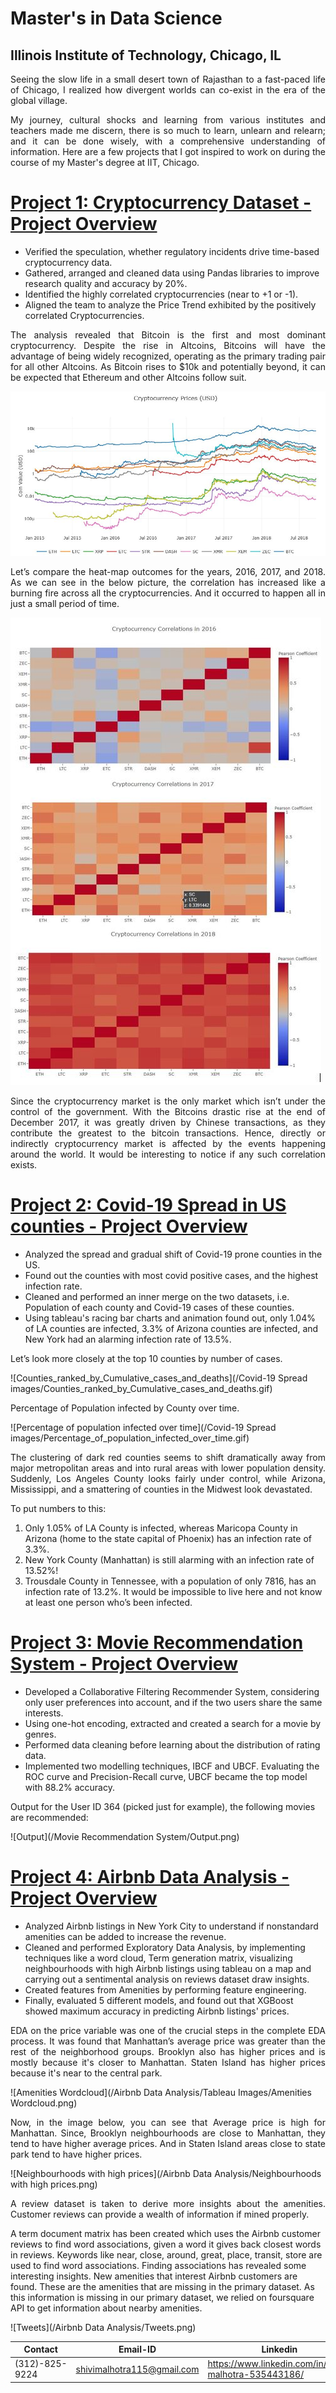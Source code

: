 # Master's in Data Science
## Illinois Institute of Technology, Chicago, IL
<p align="justify">
Seeing the slow life in a small desert town of Rajasthan to a fast-paced life of Chicago, I realized how
divergent worlds can co-exist in the era of the global village.</p><p align="justify">My journey, cultural shocks and learning from
various institutes and teachers made me discern, there is so much to learn, unlearn and relearn; and it can be
done wisely, with a comprehensive understanding of information. Here are a few projects that I got inspired to work on during the course of my Master's degree at IIT, Chicago.</p>

# [Project 1: Cryptocurrency Dataset - Project Overview](https://github.com/Shivi15/crytpcurrency-test_data)
* Verified the speculation, whether regulatory incidents drive time-based cryptocurrency data.
* Gathered, arranged and cleaned data using Pandas libraries to improve research quality and accuracy by 20%.
* Identified the highly correlated cryptocurrencies (near to +1 or -1).
* Aligned the team to analyze the Price Trend exhibited by the positively correlated Cryptocurrencies.

<p align="justify">
The analysis revealed that Bitcoin is the first and most dominant cryptocurrency. Despite the rise in Altcoins,  Bitcoins will have the advantage of being widely recognized, operating as the primary  trading pair for all other Altcoins. As Bitcoin rises to $10k and potentially beyond, it  can be expected that Ethereum and other Altcoins follow suit.
</p>


![CryptocurrencyPrices](/Cryptocurrency/CryptocurrencyPrices.jpeg)
<p align="justify">
Let’s compare the heat-map outcomes for the years, 2016, 2017, and 2018. As we  can see in the below picture, the correlation has increased like a burning fire across  all the cryptocurrencies. And it occurred to happen all in just a small period of time.
</p>

![heatmaps](/Cryptocurrency/heatmaps.jpeg)
<p align="justify">
Since the cryptocurrency market is the only market which isn’t under the control of  the government. With the Bitcoins drastic rise at the end of December 2017, it was  greatly driven by Chinese transactions, as they contribute the greatest to the bitcoin  transactions. Hence, directly or indirectly cryptocurrency market is affected by the  events happening around the world. It would be interesting to notice if any such  correlation exists. 
</p>

# [Project 2: Covid-19 Spread in US counties - Project Overview](https://github.com/Shivi15/Covid-19-Spread-in-US)
* Analyzed the spread and gradual shift of Covid-19 prone counties in the US.
* Found out the counties with most covid positive cases, and the highest infection rate.
* Cleaned and performed an inner merge on the two datasets, i.e. Population of each county and Covid-19 cases of these counties.
* Using tableau's racing bar charts and animation found out, only 1.04% of LA counties are infected, 3.3% of Arizona counties are infected, and New York had an alarming infection rate of 13.5%.

Let’s look more closely at the top 10 counties by number of cases.

![Counties_ranked_by_Cumulative_cases_and_deaths](/Covid-19 Spread images/Counties_ranked_by_Cumulative_cases_and_deaths.gif)
<p align="justify">
Percentage of Population infected by County over time.
</p>
![Percentage of population infected over time](/Covid-19 Spread images/Percentage_of_population_infected_over_time.gif)
<p align="justify">
The clustering of dark red counties seems to shift dramatically away from major metropolitan areas and into rural areas with lower population density. Suddenly, Los Angeles County looks fairly under control, while Arizona, Mississippi, and a smattering of counties in the Midwest look devastated.
</p>
To put numbers to this:

1. Only 1.05% of LA County is infected, whereas Maricopa County in Arizona (home to the state capital of Phoenix) has an infection rate of 3.3%.
2. New York County (Manhattan) is still alarming with an infection rate of 13.52%!
3. Trousdale County in Tennessee, with a population of only 7816, has an infection rate of 13.2%. It would be impossible to live here and not know at least one person who’s been infected.

# [Project 3: Movie Recommendation System - Project Overview](https://github.com/Shivi15/Movie-Rec_System)
* Developed a Collaborative Filtering Recommender System, considering only user preferences into account, and if the two users share the same interests.
* Using one-hot encoding, extracted and created a search for a movie by genres.
* Performed data cleaning before learning about the distribution of rating data.
* Implemented two modelling techniques, IBCF and UBCF. Evaluating the ROC curve and Precision-Recall curve, UBCF became the top model with 88.2% accuracy.

Output for the User ID 364 (picked just for example), the following movies are recommended:

![Output](/Movie Recommendation System/Output.png)

# [Project 4: Airbnb Data Analysis - Project Overview](https://github.com/LohithChowdary/Airbnb-Data-Analysis)
* Analyzed Airbnb listings in New York City to understand if nonstandard amenities can be added to increase the revenue.
* Cleaned and performed Exploratory Data Analysis, by implementing techniques like a word cloud, Term generation matrix, visualizing neighbourhoods with high Airbnb listings using tableau on a map and carrying out a sentimental analysis on reviews dataset draw insights.
* Created features from Amenities by performing feature engineering.
* Finally, evaluated 5 different models, and found out that XGBoost showed maximum accuracy in predicting Airbnb listings' prices.
<p align="justify">
EDA on the price variable was one of the crucial steps in the complete EDA process. It was found that Manhattan’s average price was greater than the rest of the neighborhood groups. Brooklyn also has higher prices and is mostly because it's closer to Manhattan. Staten Island has higher prices because it's near to the central park.
</p>
![Amenities Wordcloud](/Airbnb Data Analysis/Tableau Images/Amenities Wordcloud.png)
<p align="justify">
Now, in the image below, you can see that Average price is high for Manhattan. Since, Brooklyn neighbourhoods are close to Manhattan, they tend to have higher average prices. And in Staten Island areas close to state park tend to have higher prices.
</p>
![Neighbourhoods with high prices](/Airbnb Data Analysis/Neighbourhoods with high prices.png)
<p align="justify">
A review dataset is taken to derive more insights about the amenities. Customer reviews can provide a wealth of information if mined properly. 

A term document matrix has been created which uses the Airbnb customer reviews to find word associations, given a word it gives back closest words in reviews. Keywords like near, close, around, great, place, transit, store are used to find word associations. Finding associations has revealed some interesting insights. New amenities that interest Airbnb customers are found. These are the amenities that are missing in the primary dataset. As this information is missing in our primary dataset, we relied on foursquare API to get information about nearby amenities.
</p>
![Tweets](/Airbnb Data Analysis/Tweets.png)

|                       Contact                       |                      Email-ID                    |                     Linkedin                          |
| --------------------------------------------------- | ------------------------------------------------ | ---------------------------------------------------   |
|                    (312)-825-9224                   |           shivimalhotra115@gmail.com             | https://www.linkedin.com/in/shivi-malhotra-535443186/ |
